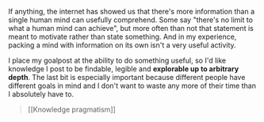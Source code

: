 If anything, the internet has showed us that there's more information than a single human mind can usefully comprehend. Some say "there's no limit to what a human mind can achieve", but more often than not that statement is meant to motivate rather than state something. And in my experience, packing a mind with information on its own isn't a very useful activity.

I place my goalpost at the ability to do something useful, so I'd like knowledge I post to be findable, legible and **explorable up to arbitrary depth**. The last bit is especially important because different people have different goals in mind and I don't want to waste any more of their time than I absolutely have to.

> [[Knowledge pragmatism]]